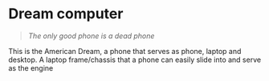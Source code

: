 # Dream computer

> _The only good phone is a dead phone_

This is the American Dream, a phone that serves as phone, laptop and desktop. A laptop frame/chassis that a phone can easily slide into and serve as the engine
